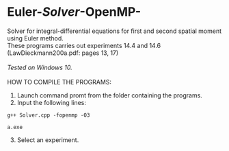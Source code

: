 # Euler-_Solver_-OpenMP-
Solver for integral-differential equations for first and second spatial moment using Euler method.\
These programs carries out experiments 14.4 and 14.6 (LawDieckmann200a.pdf: pages 13, 17)
\
\
_Tested on Windows 10._
\
\
HOW TO COMPILE THE PROGRAMS:

1. Launch command promt from the folder containing the programs.
2. Input the following lines:
```
g++ Solver.cpp -fopenmp -O3
```
```
a.exe
```
3. Select an experiment.
